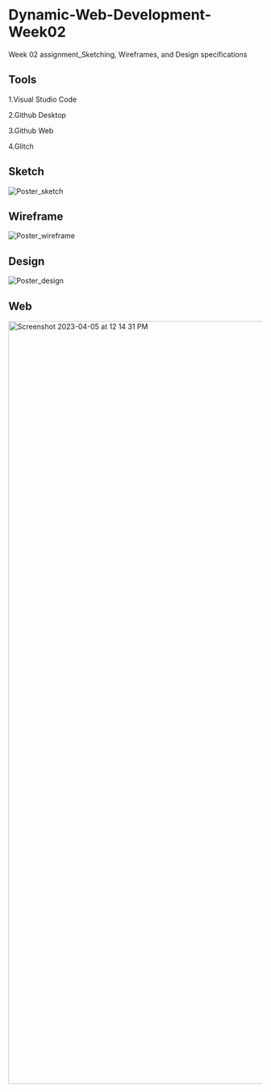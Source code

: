 # Dynamic-Web-Development-Week02
Week 02 assignment_Sketching, Wireframes, and Design specifications

## Tools

1.Visual Studio Code

2.Github Desktop

3.Github Web

4.Glitch

## Sketch

![Poster_sketch](https://user-images.githubusercontent.com/112652093/229981649-2c026e01-d3a7-4199-837e-298ea3bd6054.jpg)


## Wireframe

![Poster_wireframe](https://user-images.githubusercontent.com/112652093/229981714-094043b2-db37-4782-b308-619f947fb7d6.jpg)


## Design

![Poster_design](https://user-images.githubusercontent.com/112652093/229981592-a03b33c2-2fac-418b-9223-b6d92e08a939.jpg)


## Web

<img width="1511" alt="Screenshot 2023-04-05 at 12 14 31 PM" src="https://user-images.githubusercontent.com/112652093/230141482-5449457d-70aa-4a29-9a9a-854ce2157907.png">

